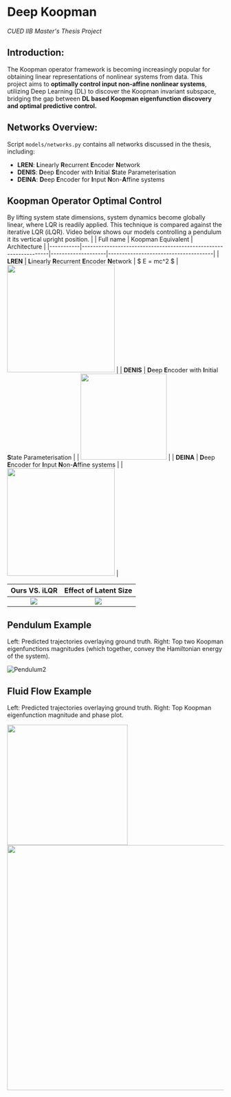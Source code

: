 # Deep Koopman
*CUED IIB Master's Thesis Project*

## Introduction: 
The Koopman operator framework is becoming increasingly popular for obtaining linear representations of nonlinear systems from data. This project aims to **optimally control input non-affine nonlinear systems**, utilizing Deep Learning (DL) to discover the Koopman invariant subspace, bridging the gap between **DL based Koopman eigenfunction discovery and optimal predictive control.**

## Networks Overview:
Script `models/networks.py` contains all networks discussed in the thesis, including:
- **LREN**: **L**inearly **R**ecurrent **E**ncoder **N**etwork
- **DENIS**: **D**eep **E**ncoder with **I**nitial **S**tate Parameterisation
- **DEINA**: **D**eep **E**ncoder for **I**nput **N**on-**A**ffine systems


## Koopman Operator Optimal Control
By lifting system state dimensions, system dynamics become globally linear, where LQR is readily applied. This technique is compared against the iterative LQR (iLQR). Video below shows our models controlling a pendulum it its vertical upright position.
|           | Full name                                                        | Koopman Equivalent | Architecture                         |
|-----------|------------------------------------------------------------------|--------------------|--------------------------------------|
| **LREN**  | **L**inearly **R**ecurrent **E**ncoder **N**etwork               |    $ E = mc^2 $                | <img src="https://i.imgur.com/zk0sbWV.png" width="250"> |
| **DENIS** | **D**eep **E**ncoder with **I**nitial **S**tate Parameterisation |                    | <img src="https://i.imgur.com/dTgpnbo.png" width="200"> |
| **DEINA** | **D**eep **E**ncoder for **I**nput **N**on-**A**ffine systems    |                    | <img src="https://i.imgur.com/4lvGkWC.png" width="250"> |

**Ours VS. iLQR**            |  **Effect of Latent Size**
:-------------------------:|:-------------------------:
![](https://i.imgur.com/cEslwIS.gif)  |  ![](https://i.imgur.com/c0X2hVD.gif)


## Pendulum Example
Left: Predicted trajectories overlaying ground truth. Right: Top two Koopman eigenfunctions magnitudes (which together, convey the Hamiltonian energy of the system).

![Pendulum2](https://i.imgur.com/j83vGxn.gif)

## Fluid Flow Example
Left: Predicted trajectories overlaying ground truth. Right: Top Koopman eigenfunction magnitude and phase plot.

<img src="https://i.imgur.com/5MuBOFo.gif" width="280"/> <img src="https://i.imgur.com/Y35ktWl.gif" width="570"/> 

